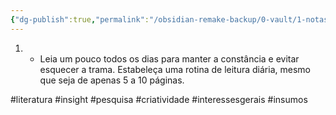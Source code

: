 ```yaml
---
{"dg-publish":true,"permalink":"/obsidian-remake-backup/0-vault/1-notas-literais/gerais-interesses/mantenha-o-ritmo-pelo-menos-um-pouquinho-por-dia/","tags":["literatura","insight","pesquisa","criatividade","interessesgerais","insumos"],"dgHomeLink":true,"dgShowLocalGraph":true,"dgShowFileTree":true,"dgEnableSearch":true,"noteIcon":""}
---
```


1. - Leia um pouco todos os dias para manter a constância e evitar esquecer a trama. Estabeleça uma rotina de leitura diária, mesmo que seja de apenas 5 a 10 páginas.

#literatura
#insight
#pesquisa
#criatividade
#interessesgerais
#insumos 